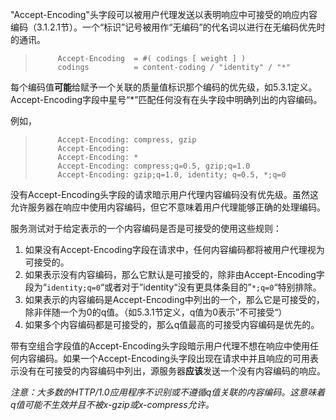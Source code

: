 "Accept-Encoding"头字段可以被用户代理发送以表明响应中可接受的响应内容编码（3.1.2.1节）。一个“标识”记号被用作“无编码”的代名词以进行在无编码优先时的通讯。

> ```
>      Accept-Encoding  = #( codings [ weight ] )
>      codings          = content-coding / "identity" / "*"
> ```

每个编码值**可能**给赋予一个关联的质量值标识那个编码的优先级，如5.3.1定义。Accept-Encoding字段中星号“\*”匹配任何没有在头字段中明确列出的内容编码。

例如，

> ```
>      Accept-Encoding: compress, gzip
>      Accept-Encoding:
>      Accept-Encoding: *
>      Accept-Encoding: compress;q=0.5, gzip;q=1.0
>      Accept-Encoding: gzip;q=1.0, identity; q=0.5, *;q=0
> ```

没有Accept-Encoding头字段的请求暗示用户代理内容编码没有优先级。虽然这允许服务器在响应中使用内容编码，但它不意味着用户代理能够正确的处理编码。 

服务测试对于给定表示的一个内容编码是否是可接受的使用这些规则：

1. 如果没有Accept-Encoding字段在请求中，任何内容编码都将被用户代理视为可接受的。
2. 如果表示没有内容编码，那么它默认是可接受的，除非由Accept-Encoding字段为“`identity;q=0`“或者对于”identity“没有更具体条目的”`*;q=0`“特别排除。
3. 如果表示的内容编码是Accept-Encoding中列出的一个，那么它是可接受的，除非伴随一个为0的q值。（如5.3.1节定义，q值为0表示”不可接受“）
4. 如果多个内容编码都是可接受的，那么q值最高的可接受内容编码是优先的。

带有空组合字段值的Accept-Encoding头字段暗示用户代理不想在响应中使用任何内容编码。如果一个Accept-Encoding头字段出现在请求中并且响应的可用表示没有在可接受的内容编码中列出，源服务器**应该**发送一个没有内容编码的响应。

*注意：大多数的HTTP/1.0应用程序不识别或不遵循q值关联的内容编码。这意味着q值可能不生效并且不被x-gzip或x-compress允许。*